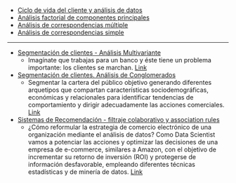 


* [Ciclo de vida del cliente y análisis de datos](customers_segmention.ipynb)
* [Análisis factorial de componentes principales]()
* [Análisis de correspondencias múltiple]()
* [Análisis de correspondencias simple]()

---

* [Segmentación de clientes - Análisis Multivariante]()
  * Imagínate que trabajas para un banco y éste tiene un problema importante: los clientes se marchan. [Link](customers_segmention.ipynb)
* [Segmentación de clientes. Análisis de Conglomerados]()
  * Segmentar la cartera del público objetivo generando diferentes arquetipos que compartan características sociodemográficas, económicas y relacionales para identificar tendencias de comportamiento y dirigir adecuadamente las acciones comerciales. [Link]()
* [Sistemas de Recomendación - filtraje colaborativo y association rules ]()
  * ¿Cómo reformular la estrategia de comercio electrónico de una organización mediante el análisis de datos? Como Data Scientist vamos a potenciar las acciones y optimizar las decisiones de una empresa de e-commerce, similares a Amazon, con el objetivo de incrementar su retorno de inversión (ROI) y protegerse de información desfavorable, empleando diferentes técnicas estadísticas y de minería de datos. [Link](3/PID_00242822.pdf)